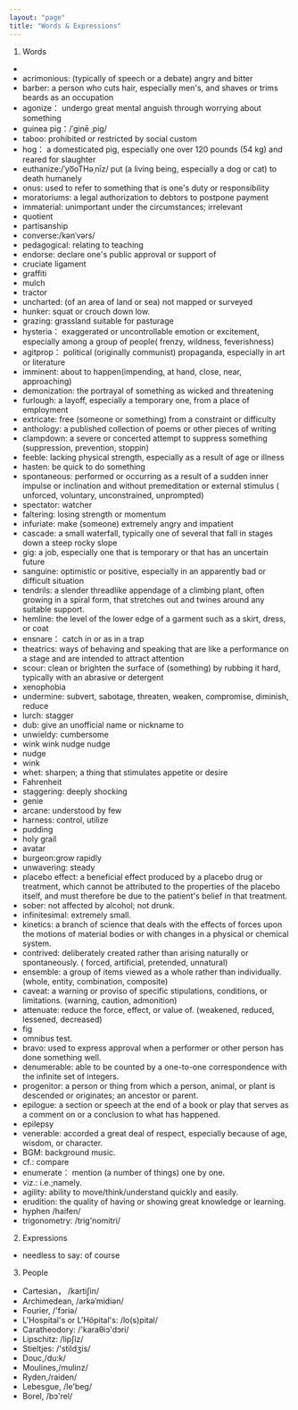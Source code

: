 ```yaml
---
layout: "page"
title: "Words & Expressions"
---
```

1. Words
-               
- acrimonious: (typically of speech or a debate) angry and bitter         
- barber: a person who cuts hair, especially men's, and shaves or trims beards as an occupation          
- agonize： undergo great mental anguish through worrying about something      
- guinea pig：/ˈɡinē ˌpiɡ/        
- taboo: prohibited or restricted by social custom                 
- hog： a domesticated pig, especially one over 120 pounds (54 kg) and reared for slaughter      
- euthanize:/ˈyo͞oTHəˌnīz/ put (a living being, especially a dog or cat) to death humanely                   
- onus: used to refer to something that is one's duty or responsibility     
- moratoriums: a legal authorization to debtors to postpone payment             
- immaterial: unimportant under the circumstances; irrelevant              
- quotient       
- partisanship     
- converse:/kənˈvərs/              
- pedagogical: relating to teaching           
- endorse: declare one's public approval or support of         
- cruciate ligament       
- graffiti           
- mulch       
- tractor      
- uncharted: (of an area of land or sea) not mapped or surveyed           
- hunker: squat or crouch down low.         
- grazing: grassland suitable for pasturage     
- hysteria： exaggerated or uncontrollable emotion or excitement, especially among a group of people(	frenzy, wildness, feverishness)
- agitprop： political (originally communist) propaganda, especially in art or literature     
- imminent: about to happen(impending, at hand, close, near, approaching)    
- demonization: the portrayal of something as wicked and threatening      
- furlough: a layoff, especially a temporary one, from a place of employment       
- extricate: free (someone or something) from a constraint or difficulty     
- anthology: a published collection of poems or other pieces of writing  
- clampdown: a severe or concerted attempt to suppress something (suppression, prevention, stoppin)          
- feeble: lacking physical strength, especially as a result of age or illness          
- hasten: be quick to do something                    
- spontaneous: performed or occurring as a result of a sudden inner impulse or inclination and without premeditation or external stimulus (	unforced, voluntary, unconstrained, unprompted)      
- spectator: watcher      
- faltering: losing strength or momentum      
- infuriate: make (someone) extremely angry and impatient      
- cascade: a small waterfall, typically one of several that fall in stages down a steep rocky slope      
- gig: a job, especially one that is temporary or that has an uncertain future     
- sanguine: optimistic or positive, especially in an apparently bad or difficult situation    
- tendrils: a slender threadlike appendage of a climbing plant, often growing in a spiral form, that stretches out and twines around any suitable support.    
- hemline: the level of the lower edge of a garment such as a skirt, dress, or coat    
- ensnare： catch in or as in a trap    
- theatrics: ways of behaving and speaking that are like a performance on a stage and are intended to attract attention    
- scour: clean or brighten the surface of (something) by rubbing it hard, typically with an abrasive or detergent    
- xenophobia    
- undermine: subvert, sabotage, threaten, weaken, compromise, diminish, reduce    
- lurch: stagger    
- dub: give an unofficial name or nickname to  
- unwieldy: cumbersome  
- wink wink nudge nudge  
- nudge  
- wink  
- whet: sharpen; a thing that stimulates appetite or desire  
- Fahrenheit
- staggering: deeply shocking 
- genie 
- arcane: understood by few  
- harness: control, utilize  
- pudding  
- holy grail  
- avatar  
- burgeon:grow rapidly
- unwavering: steady
- placebo effect: a beneficial effect produced by a placebo drug or treatment, which cannot be attributed to the properties of the placebo itself, and must therefore be due to the patient's belief in that treatment.
- sober: not affected by alcohol; not drunk.
- infinitesimal: extremely small.
- kinetics: a branch of science that deals with the effects of forces upon the motions of material bodies or with changes in a physical or chemical system.
- contrived: deliberately created rather than arising naturally or spontaneously. (	forced, artificial, pretended, unnatural)
- ensemble: a group of items viewed as a whole rather than individually.(whole, entity, combination, composite)
- caveat: a warning or proviso of specific stipulations, conditions, or limitations. (warning, caution, admonition)
- attenuate: reduce the force, effect, or value of. (weakened, reduced, lessened, decreased)
- fig
- omnibus test.
- bravo: used to express approval when a performer or other person has done something well.
- denumerable: able to be counted by a one-to-one correspondence with the infinite set of integers.
- progenitor: a person or thing from which a person, animal, or plant is descended or originates; an ancestor or parent.
- epilogue: a section or speech at the end of a book or play that serves as a comment on or a conclusion to what has happened.
- epilepsy
- venerable: accorded a great deal of respect, especially because of age, wisdom, or character.
- BGM: background music.
- cf.: compare
- enumerate： mention (a number of things) one by one.
- viz.: i.e.;namely.
- agility: ability to move/think/understand quickly and easily.
- erudition: the quality of having or showing great knowledge or learning.
- hyphen /haifen/
- trigonometry: /trig'nomitri/        

2. Expressions
- needless to say: of course

3. People
- Cartesian， /kartiʃin/           
- Archimedean, /arkəˈmidiən/
- Fourier, /'fɔriə/           
- L'Hospital's or L'Hôpital's: /lo(s)pital/               
- Caratheodory: /'karaθiɔ'dɔri/    
- Lipschitz: /lipʃiz/    
- Stieltjes: /'stildʒis/
- Douc,/du:k/      
- Moulines,/mulinz/    
- Ryden,/raiden/    
- Lebesgue, /le'beg/    
- Borel, /bɔ'rel/    


